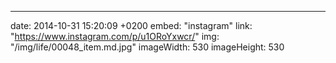 ---
date: 2014-10-31 15:20:09 +0200
embed: "instagram"
link: "https://www.instagram.com/p/u1ORoYxwcr/"
img: "/img/life/00048_item.md.jpg"
imageWidth: 530
imageHeight: 530
